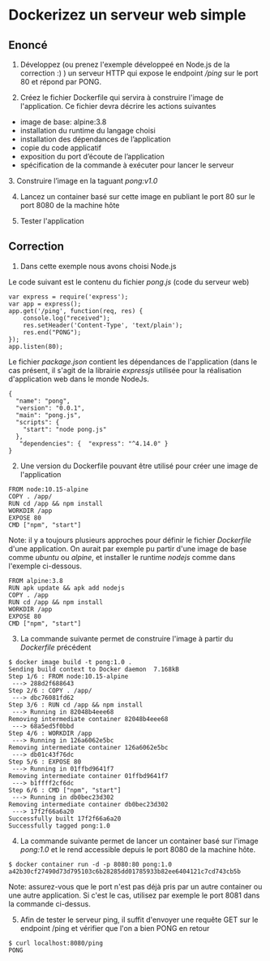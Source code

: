 # Dockerizez un serveur web simple

## Enoncé

1. Développez (ou prenez l'exemple développeé en Node.js de la correction :) ) un serveur HTTP qui expose le endpoint */ping* sur le port 80 et répond par PONG.


2. Créez le fichier Dockerfile qui servira à construire l'image de l'application. Ce fichier devra décrire les actions suivantes

- image de base: alpine:3.8
- installation du runtime du langage choisi
- installation des dépendances de l’application
- copie du code applicatif
- exposition du port d’écoute de l’application
- spécification de la commande à exécuter pour lancer le serveur


3. Construire l’image en la taguant *pong:v1.0*

4. Lancez un container basé sur cette image en publiant le port 80 sur le port 8080 de la machine hôte

5. Tester l'application


## Correction

1. Dans cette exemple nous avons choisi Node.js

Le code suivant est le contenu du fichier *pong.js* (code du serveur web)

```
var express = require('express');
var app = express();
app.get('/ping', function(req, res) {
    console.log("received");
    res.setHeader('Content-Type', 'text/plain');
    res.end("PONG");
});
app.listen(80);
```

Le fichier *package.json* contient les dépendances de l'application (dans le cas présent, il s'agit de la librairie *expressjs* utilisée pour la réalisation d'application web dans le monde NodeJs.

```
{
  "name": "pong",
  "version": "0.0.1",
  "main": "pong.js",
  "scripts": {
    "start": "node pong.js"
  },
   "dependencies": {  "express": "^4.14.0" }
}
```

2. Une version du Dockerfile pouvant être utilisé pour créer une image de l'application

```
FROM node:10.15-alpine
COPY . /app/
RUN cd /app && npm install
WORKDIR /app
EXPOSE 80
CMD ["npm", "start"]
```

Note: il y a toujours plusieurs approches pour définir le fichier *Dockerfile* d'une application. On aurait par exemple pu partir d'une image de base comme *ubuntu* ou *alpine*, et installer le runtime *nodejs* comme dans l'exemple ci-dessous.

```
FROM alpine:3.8
RUN apk update && apk add nodejs
COPY . /app
RUN cd /app && npm install
WORKDIR /app
EXPOSE 80
CMD ["npm", "start"]
```

3. La commande suivante permet de construire l'image à partir du *Dockerfile* précédent

```
$ docker image build -t pong:1.0 .
Sending build context to Docker daemon  7.168kB
Step 1/6 : FROM node:10.15-alpine
 ---> 288d2f688643
Step 2/6 : COPY . /app/
 ---> dbc76081fd62
Step 3/6 : RUN cd /app && npm install
 ---> Running in 82048b4eee68
Removing intermediate container 82048b4eee68
 ---> 68a5ed5f0bbd
Step 4/6 : WORKDIR /app
 ---> Running in 126a6062e5bc
Removing intermediate container 126a6062e5bc
 ---> db01c43f76dc
Step 5/6 : EXPOSE 80
 ---> Running in 01ffbd9641f7
Removing intermediate container 01ffbd9641f7
 ---> b1ffff2cf6dc
Step 6/6 : CMD ["npm", "start"]
 ---> Running in db0bec23d302
Removing intermediate container db0bec23d302
 ---> 17f2f66a6a20
Successfully built 17f2f66a6a20
Successfully tagged pong:1.0
```

4. La commande suivante permet de lancer un container basé sur l'image *pong:1.0* et le rend accessible depuis le port 8080 de la machine hôte.

```
$ docker container run -d -p 8080:80 pong:1.0
a42b30cf27490d73d795103c6b28285dd01785933b82ee6404121c7cd743cb5b
```

Note: assurez-vous que le port n'est pas déjà pris par un autre container ou une autre application. Si c'est le cas, utilisez par exemple le port 8081 dans la commande ci-dessus.

5. Afin de tester le serveur ping, il suffit d'envoyer une requête GET sur le endpoint /ping et vérifier que l'on a bien PONG en retour

```
$ curl localhost:8080/ping
PONG
```
